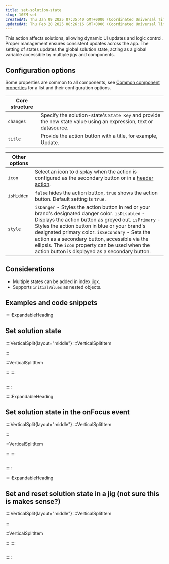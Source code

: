 ```yaml
---
title: set-solution-state
slug: 10ZM-set
createdAt: Thu Jan 09 2025 07:35:40 GMT+0000 (Coordinated Universal Time)
updatedAt: Thu Feb 20 2025 08:26:16 GMT+0000 (Coordinated Universal Time)
---
```


This action affects solutions, allowing dynamic UI updates and logic control. Proper management ensures consistent updates across the app. The setting of states updates the global solution state, acting as a global variable accessible by multiple jigs and components.

## Configuration options

Some properties are common to all components, see [Common component properties](docId:LLnTD-rxe8FmH7WpC5cZb) for a list and their configuration options.

| **Core structure** |                                                                                                                   |
| ------------------ | ----------------------------------------------------------------------------------------------------------------- |
| `changes`          | Specify the solution-state's `State Key` and provide the new state value using an expression, text or datasource. |
| `title`            | Provide the action button with a title, for example, Update.                                                      |

| **Other options** |                                                                                                                                                                                                                                                                                                                                                                                                                                    |
| ----------------- | ---------------------------------------------------------------------------------------------------------------------------------------------------------------------------------------------------------------------------------------------------------------------------------------------------------------------------------------------------------------------------------------------------------------------------------- |
| `icon`            | Select an [icon](https://docs.jigx.com/understanding-the-basics/jigx-icons) to display when the action is configured as the secondary button or in a [header action](./../Components/jig-header.md).                                                                                                                                                                                                                                                        |
| `isHidden`        | `false` hides the action button, `true` shows the action button. Default setting is `true`.                                                                                                                                                                                                                                                                                                                                        |
| `style`           | `isDanger` - Styles the action button in red or your brand's designated danger color.&#xA;`isDisabled` - Displays the action button as greyed out.&#xA;`isPrimary` - Styles the action button in blue or your brand's designated primary color.&#xA;`isSecondary` - Sets the action as a secondary button, accessible via the ellipsis. The `icon` property can be used when the action button is displayed as a secondary button. |

## Considerations

- Multiple states can be added in index.jigx.
- Supports `initialValues` as nested objects.&#x20;

## Examples and code snippets

:::::ExpandableHeading

## Set solution state

::::VerticalSplit{layout="middle"}
:::VerticalSplitItem

:::

:::VerticalSplitItem

:::
::::

```yaml

```

:::::

:::::ExpandableHeading

## Set solution state in the onFocus event

::::VerticalSplit{layout="middle"}
:::VerticalSplitItem

:::

:::VerticalSplitItem

:::
::::

```yaml

```

:::::

:::::ExpandableHeading

## Set and reset solution state in a jig (not sure this is makes sense?)

::::VerticalSplit{layout="middle"}
:::VerticalSplitItem

:::

:::VerticalSplitItem

:::
::::

```yaml

```

:::::

##
